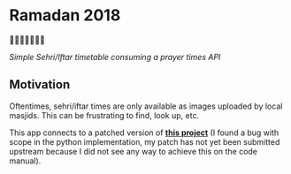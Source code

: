 # Ramadan 2018
🎉🎈🎂🍾🎊🍻💃

*Simple Sehri/Iftar timetable consuming a prayer times API*


## Motivation

Oftentimes, sehri/iftar times are only available as images uploaded by local masjids. This can be frustrating to find, look up, etc.

This app connects to a patched version of **[this project](http://praytimes.org/manual)** (I found a bug with scope in the python implementation, my patch has not yet been submitted upstream because I did not see any way to achieve this on the code manual).
